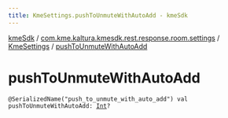 ```yaml
---
title: KmeSettings.pushToUnmuteWithAutoAdd - kmeSdk
---
```


[kmeSdk](../../index.html) / [com.kme.kaltura.kmesdk.rest.response.room.settings](../index.html) / [KmeSettings](index.html) / [pushToUnmuteWithAutoAdd](./push-to-unmute-with-auto-add.html)

# pushToUnmuteWithAutoAdd

`@SerializedName("push_to_unmute_with_auto_add") val pushToUnmuteWithAutoAdd: `[`Int`](https://kotlinlang.org/api/latest/jvm/stdlib/kotlin/-int/index.html)`?`